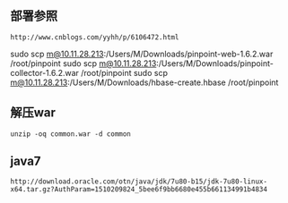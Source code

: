 ## 部署参照
````aidl
http://www.cnblogs.com/yyhh/p/6106472.html
````

sudo scp m@10.11.28.213:/Users/M/Downloads/pinpoint-web-1.6.2.war /root/pinpoint
sudo scp m@10.11.28.213:/Users/M/Downloads/pinpoint-collector-1.6.2.war /root/pinpoint
sudo scp m@10.11.28.213:/Users/M/Downloads/hbase-create.hbase /root/pinpoint

## 解压war
````aidl
unzip -oq common.war -d common
````

## java7
````aidl
http://download.oracle.com/otn/java/jdk/7u80-b15/jdk-7u80-linux-x64.tar.gz?AuthParam=1510209824_5bee6f9bb6680e455b661134991b4834
````